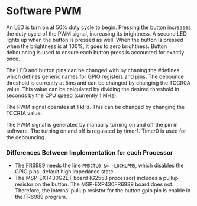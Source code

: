 # Software PWM
An LED is turn on at 50% duty cycle to begin. Pressing the button increases the duty cycle of the PWM signal, increasing its brightness. A second LED lights up when the button is pressed as well. When the button is pressed when the brightness is at 100%, it goes to zero brightness. Button debouncing is used to ensure each button press is accounted for exactly once.

The LED and button pins can be changed with by chaning the #defines which defines generic names for GPIO registers and pins. The debounce threshold is currently at 5ms and can be changed by changing the TCCR0A value. This value can be calculated by dividing the desired threshold in seconds by the CPU speed (currently 1 MHz).

The PWM signal operates at 1 kHz. This can be changed by changing the TCCR1A value.

The PWM signal is generated by manually turning on and off the pin in software. The turning on and off is regulated by timer1. Timer0 is used for the debouncing.

### Differences Between Implementation for each Processor
- The FR6989 needs the line `PM5CTL0 &= ~LOCKLPM5`, which disables the GPIO pins' default high impedance state
- The MSP-EXT430G2ET board (G2553 processor) includes a pullup resistor on the button. The MSP-EXP430FR6989 board does not. Therefore, the internal pullup resistor for the button gpio pin is enable in the FR6989 program.
